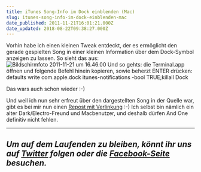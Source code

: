 ```yaml
---
title: iTunes Song-Info im Dock einblenden (Mac)
slug: itunes-song-info-im-dock-einblenden-mac
date_published: 2011-11-21T16:01:21.000Z
date_updated: 2018-08-22T09:38:27.000Z
---
```


Vorhin habe ich einen kleinen Tweak entdeckt, der es ermöglicht den gerade gespielten Song in einer kleinen Information über dem Dock-Symbol anzeigen zu lassen. So sieht das aus:
![Bildschirmfoto 2011-11-21 um 16.46.00](//picdump.thafaker.de/2011/11/Bildschirmfoto-2011-11-21-um-16.46.00-580x168.png)
Und so gehts: die Terminal.app öffnen und folgende Befehl hinein kopieren, sowie beherzt ENTER drücken: 
    defaults write com.apple.dock itunes-notifications -bool TRUE;killall Dock

 Das wars auch schon wieder :-)

Und weil ich nun sehr erfreut über den dargestellten Song in der Quelle war, gibt es bei mir nun einen [Repost mit Verlinkung](http://www.aptgetupdate.de/2011/11/21/itunes-song-info-im-dock-einblenden-mac/?utm_medium=twitter&utm_source=twitterfeed) :-) Ich selbst bin nämlich ein alter Dark/Electro-Freund und Macbenutzer, und deshalb dürfen And One definitiv nicht fehlen.

---
*Um auf dem Laufenden zu bleiben, könnt ihr uns auf [Twitter](http://twitter.com/#%21/thafakerde) folgen oder die [Facebook-Seite](http://de-de.facebook.com/pages/thafaker-auf-Beton/154600141278763) besuchen.*
---
